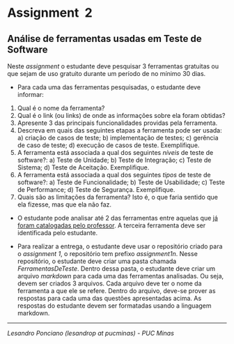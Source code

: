 # Assignment  2

## Análise de ferramentas usadas em Teste de Software

Neste _assignment_ o estudante deve pesquisar 3 ferramentas gratuitas ou que sejam de uso gratuito durante um período de no mínimo 30 dias.

* Para cada uma das ferramentas pesquisadas, o estudante deve informar:

1. Qual é o nome da ferramenta?
1. Qual é o link (ou links) de onde as informações sobre ela foram obtidas?
1. Apresente 3 das principais funcionalidades providas pela ferramenta.
1. Descreva em quais das seguintes etapas a ferramenta pode ser usada: a) criação de casos de teste; b) implementação de testes; c) gerência de caso de teste; d) execução de casos de teste. Exemplifique.
1. A ferramenta está associada a qual dos seguintes *níveis* de teste de software?: a) Teste de Unidade; b) Teste de Integração; c) Teste de Sistema; d) Teste de Aceitação. Exemplifique.
1. A ferramenta está associada a qual dos seguintes *tipos* de teste de software?: a) Teste de Funcionalidade; b) Teste de Usabilidade; c) Teste de Performance; d) Teste de Segurança. Exemplifique.
1. Quais são as limitações da ferramenta? Isto é, o que faria sentido que ela fizesse, mas que ela não faz.

* O estudante pode analisar até 2 das ferramentas entre aquelas que [já foram catalogadas pelo professor](https://github.com/TS-puc-20201/Teste-De-Software/blob/master/05-Ferramentas/Links-Ferramentas.md). A terceira ferramenta deve ser identificada pelo estudante.

* Para realizar a entrega, o estudante deve usar o repositório criado para o _assignment 1_, o repositório tem prefixo _assignment1n_. Nesse repositório, o estudante deve criar uma pasta chamada *FerramentasDeTeste*. Dentro dessa pasta, o estudante deve criar um arquivo _markdown_ para cada uma das ferramentas analisadas. Ou seja, devem ser criados 3 arquivos. Cada arquivo deve ter o nome da ferramenta a que ele se refere. Dentro do arquivo, deve-se prover as respostas para cada uma das questões apresentadas acima. As respostas do estudante devem ser formatadas usando a linguagem markdown.

---

_Lesandro Ponciano (lesandrop at pucminas) - PUC Minas_